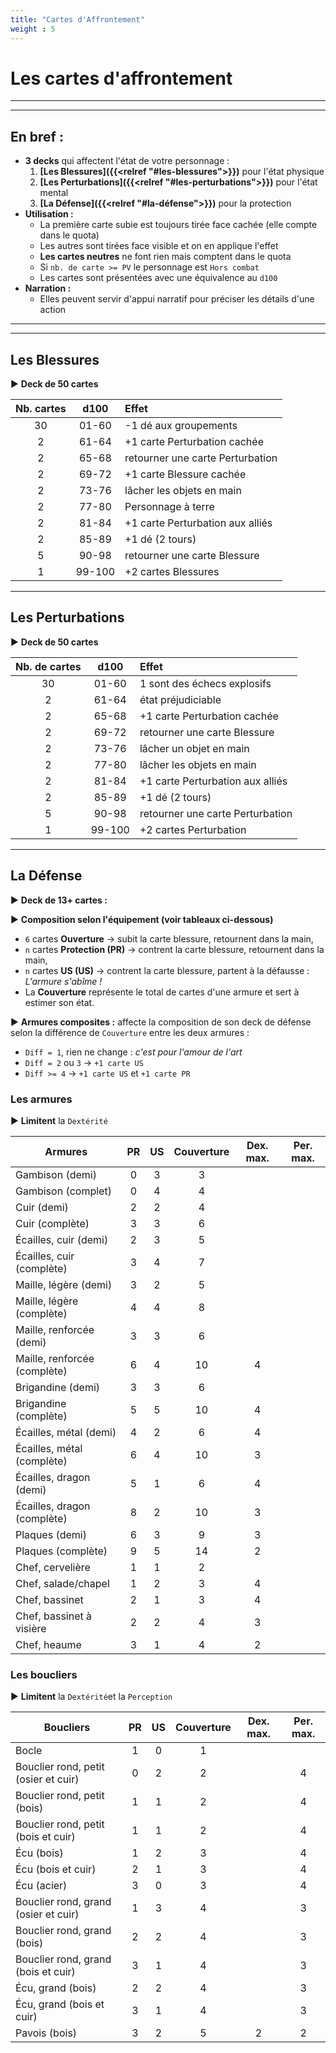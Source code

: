 ```yaml
---
title: "Cartes d'Affrontement"
weight : 5
---
```


# Les cartes d'affrontement

----
----
## En bref :

* **3 decks** qui affectent l'état de votre personnage :
    1. **[Les Blessures]({{<relref "#les-blessures">}})** pour l'état physique
    2. **[Les Perturbations]({{<relref "#les-perturbations">}})** pour l'état mental
    3. **[La Défense]({{<relref "#la-défense">}})** pour la protection
* **Utilisation :**
    * La première carte subie est toujours tirée face cachée (elle compte dans le quota)
    * Les autres sont tirées face visible et on en applique l'effet
    * **Les cartes neutres** ne font rien mais comptent dans le quota
    * Si `nb. de carte >= PV` le personnage est `Hors combat`
    * Les cartes sont présentées avec une équivalence au `d100`
* **Narration :**
    * Elles peuvent servir d'appui narratif pour préciser les détails d'une action
----
----

## Les Blessures

► **Deck de 50 cartes**

| Nb. cartes | d100 | Effet |
|:---:|:---:|:---|
| 30 | 01-60 | -1 dé aux groupements |
| 2 | 61-64 | +1 carte Perturbation cachée |
| 2 | 65-68 | retourner une carte Perturbation |
| 2 | 69-72 | +1 carte Blessure cachée |
| 2 | 73-76 | lâcher les objets en main |
| 2 | 77-80 | Personnage à terre |
| 2 | 81-84 | +1 carte Perturbation aux alliés |
| 2 | 85-89 | +1 dé (2 tours) |
| 5 | 90-98 | retourner une carte Blessure |
| 1 | 99-100 | +2 cartes Blessures |

---

## Les Perturbations

► **Deck de 50 cartes**

| Nb. de cartes | d100 | Effet |
|:---:|:---:|:---|
| 30 | 01-60 | 1 sont des échecs explosifs |
| 2 | 61-64 | état préjudiciable |
| 2 | 65-68 | +1 carte Perturbation cachée |
| 2 | 69-72 | retourner une carte Blessure |
| 2 | 73-76 | lâcher un objet en main |
| 2 | 77-80 | lâcher les objets en main |
| 2 | 81-84 | +1 carte Perturbation aux alliés |
| 2 | 85-89 | +1 dé (2 tours) |
| 5 | 90-98 | retourner une carte Perturbation |
| 1 | 99-100 | +2 cartes Perturbation |

---

## La Défense

► **Deck de 13+ cartes :**

► **Composition selon l'équipement (voir tableaux ci-dessous)**

* `6` cartes **Ouverture** → subit la carte blessure, retournent dans la main,
* `n` cartes **Protection (PR)** → contrent la carte blessure, retournent dans la main,
* `n` cartes **US (US)** → contrent la carte blessure, partent à la défausse : *L'armure s'abîme !*
* La **Couverture** représente le total de cartes d'une armure et sert à estimer son état.

► **Armures composites :** affecte la composition de son deck de défense selon la différence de `Couverture` entre les deux armures :
* `Diff = 1`, rien ne change : *c'est pour l'amour de l'art*
* `Diff = 2` ou `3` → `+1 carte US`
* `Diff >= 4` → `+1 carte US` et `+1 carte PR`

### Les armures

► **Limitent** la `Dextérité`

| Armures | PR | US | Couverture | Dex. max. | Per. max. |
|---|:---:|:---:|:---:|:---:|:---:|
| Gambison (demi) | 0 | 3 | 3 |  |
| Gambison (complet) | 0 | 4 | 4 |  |
| Cuir (demi) | 2 | 2 | 4 |  |
| Cuir (complète) | 3 | 3 | 6 |  |
| Écailles, cuir (demi) | 2 | 3 | 5 |  |
| Écailles, cuir (complète) | 3 | 4 | 7 |  |
| Maille, légère (demi) | 3 | 2 | 5 |  |
| Maille, légère (complète) | 4 | 4 | 8 |  |
| Maille, renforcée (demi) | 3 | 3 | 6 |  |
| Maille, renforcée (complète) | 6 | 4 | 10 | 4 |  |
| Brigandine (demi) | 3 | 3 | 6 |  |
| Brigandine (complète) | 5 | 5 | 10 | 4 |  |
| Écailles, métal (demi) | 4 | 2 | 6 | 4 |  |
| Écailles, métal (complète) | 6 | 4 | 10 | 3 |  |
| Écailles, dragon (demi) | 5 | 1 | 6 | 4 |  |
| Écailles, dragon (complète) | 8 | 2 | 10 | 3 |  |
| Plaques (demi) | 6 | 3 | 9 | 3 |  |
| Plaques (complète) | 9 | 5 | 14 | 2 |  |
| Chef, cervelière | 1 | 1 | 2 |  |
| Chef, salade/chapel | 1 | 2 | 3 | 4 |
| Chef, bassinet | 2 | 1 | 3 | 4 |
| Chef, bassinet à visière | 2 | 2 | 4 | 3 |
| Chef, heaume | 3 | 1 | 4 | 2 |

### Les boucliers

► **Limitent** la `Dextérité`et la `Perception`

| Boucliers | PR | US | Couverture | Dex. max. | Per. max. |
|---|:---:|:---:|:---:|:---:|:---:|
| Bocle | 1 | 0 | 1 |  |  |
| Bouclier rond, petit (osier et cuir) | 0 | 2 | 2 |  | 4 |
| Bouclier rond, petit (bois) | 1 | 1 | 2 |  | 4 |
| Bouclier rond, petit (bois et cuir) | 1 | 1 | 2 |  | 4 |
| Écu (bois) | 1 | 2 | 3 |  | 4 |
| Écu (bois et cuir) | 2 | 1 | 3 |  | 4 |
| Écu (acier) | 3 | 0 | 3 |  | 4 |
| Bouclier rond, grand (osier et cuir) | 1 | 3 | 4 |  | 3 |
| Bouclier rond, grand (bois) | 2 | 2 | 4 |  | 3 |
| Bouclier rond, grand (bois et cuir) | 3 | 1 | 4 |  | 3 |
| Écu, grand (bois) | 2 | 2 | 4 |  | 3 |
| Écu, grand (bois et cuir) | 3 | 1 | 4 |  | 3 |
| Pavois (bois) | 3 | 2 | 5 | 2 | 2 |